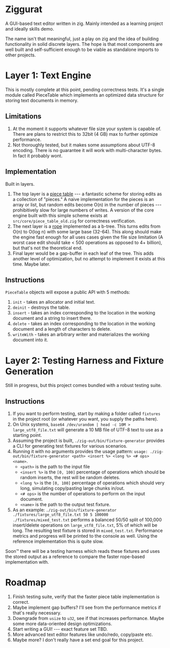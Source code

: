 # Ziggurat
A GUI-based text editor written in zig. Mainly intended as a learning project and ideally skills demo.

The name isn't that meaningful, just a play on zig and the idea of building functionality in solid discrete layers. The hope is that most components are well built and self-sufficient enough to be viable as standalone imports to other projects. 

# Layer 1: Text Engine

This is mostly complete at this point, pending correctness tests. It's a single module called PieceTable which implements an optimized data structure for storing text documents in memory.

## Limitations

1. At the moment it supports whatever file size your system is capable of. There are plans to restrict this to 32bit (4 GB) max to further optimize performance.
2. Not thoroughly tested, but it makes some assumptions about UTF-8 encoding. There is no guarantee it will work with multi-character bytes. In fact it probably wont.

## Implementation

Built in layers. 

1. The top layer is a [piece table](https://dev.to/_darrenburns/the-piece-table---the-unsung-hero-of-your-text-editor-al8/comments) --- a fantastic scheme for storing edits as a collection of "pieces." A naive implementation for the pieces is an array or list, but random edits become O(n) in the number of pieces --- prohibitively slow for large numbers of writes. A version of the core engine built with this simple scheme exists at `src/core/piece_table_old.zig` for correctness verification.
2. The next layer is a [rope](https://en.wikipedia.org/wiki/Rope_(data_structure)) implemented as a b-tree. This turns edits from O(n) to O(log n) with some large base (32-64). This along should make the engine fast enough for all uses cases given the file size limitation (A worst case edit should take < 500 operations as opposed to 4+ billion), but that's not the theoretical end.
3. Final layer would be a gap-buffer in each leaf of the tree. This adds another level of optimization, but no attempt to implement it exists at this time. Maybe later.

## Instructions

`PieceTable` objects will expose a public API with 5 methods:

1. `init` - takes an allocator and initial text.
2. `deinit` - destroys the table.
3. `insert` - takes an index corresponding to the location in the working document and a string to insert there.
4. `delete` - takes an index corresponding to the location in the working document and a length of characters to delete.
5. `writeWith` - takes an arbitrary writer and materializes the working document into it.

# Layer 2: Testing Harness and Fixture Generation

Still in progress, but this project comes bundled with a robust testing suite. 

## Instructions

1. If you want to perform testing, start by making a folder called `fixtures` in the project root (or whatever you want, you supply the paths here).
2. On Unix systems, `base64 /dev/urandom | head -c 10M > large_utf8_file.txt` will generate a 10 MB file of UTF-8 text to use as a starting point.
3. Assuming the project is built, `./zig-out/bin/fixture-generator` provides a CLI for generating test fixtures for various scenarios.
4. Running it with no arguments provides the usage pattern: `usage: ./zig-out/bin/fixture-generator <path> <insert %> <long %> <# ops> <name>`. 
    - `<path>` is the path to the input file
    - `<insert %>` is the `[0, 100]` percentage of operations which should be random inserts, the rest will be random deletes.
    - `<long %>` is the `[0, 100]` percentage of operations which should very long, simulating copy/pasting large chunks in/out.
    - `<# ops>` is the number of operations to perform on the input document.
    - `<name>` is the path to the output test fixture.
4. As an example: `./zig-out/bin/fixture-generator ./fixtures/large_utf8_file.txt 50 5 100000 ./fixtures/mixed_test.txt` performs a balanced 50/50 split of 100,000 insert/delete operations on `large_utf8_file.txt`, 5% of which will be long. The resulting test fixture is stored in `mixed_test.txt`. Performance metrics and progress will be printed to the console as well. Using the reference implementation this is quite slow.

Soon™ there will be a testing harness which reads these fixtures and uses the stored output as a reference to compare the faster rope-based implementation with.

# Roadmap

1. Finish testing suite, verify that the faster piece table implementation is correct.
2. Maybe implement gap buffers? I'll see from the performance metrics if that's really necessary.
3. Downgrade from `usize` to `u32`, see if that increases performance. Maybe some more data-oriented design optimizations.
4. Start writing a GUI! --- exact feature set TBD.
5. More advanced text editor features like undo/redo, copy/paste etc.
6. Maybe more? I don't really have a set end goal for this project. 